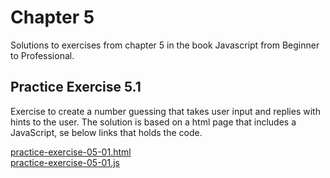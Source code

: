 # Chapter 5

Solutions to exercises from chapter 5 in the book Javascript from Beginner to Professional.

## Practice Exercise 5.1

Exercise to create a number guessing that takes user input and replies with hints to the user. The solution is based on a html page that includes a JavaScript, se below links that holds the code.

[practice-exercise-05-01.html](chapter-05/practice-exercise-05-01/practice-exercise-05-01.html)  
[practice-exercise-05-01.js](chapter-05/practice-exercise-05-01/practice-exercise-05-01.js)  
